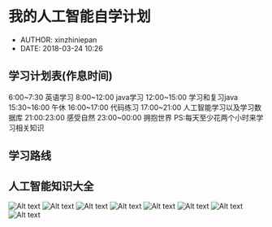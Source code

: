 #  我的人工智能自学计划
 - AUTHOR: xinzhiniepan
 - DATE: 2018-03-24 10:26

##  学习计划表(作息时间)
6:00~7:30  英语学习
8:00~12:00 java学习
12:00~15:00 学习和复习java
15:30~16:00 午休
16:00~17:00 代码练习
17:00~21:00 人工智能学习以及学习数据库
21:00:23:00     感受自然
23:00~00:00     拥抱世界
PS:每天至少花两个小时来学习相关知识

## 学习路线

## 人工智能知识大全
![Alt text](/home/zhanghua/intelligence/resouces/media/picture/intelligence01.jpg)
![Alt text](/home/zhanghua/intelligence/resouces/media/picture/intelligence02.jpg)
![Alt text](/home/zhanghua/intelligence/resouces/media/picture/intelligence03.jpg)
![Alt text](/home/zhanghua/intelligence/resouces/media/picture/intelligence04.jpg)
![Alt text](/home/zhanghua/intelligence/resouces/media/picture/intelligence05.jpg)
![Alt text](/home/zhanghua/intelligence/resouces/media/picture/intelligence06.jpg)
![Alt text](/home/zhanghua/intelligence/resouces/media/picture/intelligence07.jpg)
![Alt text](/home/zhanghua/intelligence/resouces/media/picture/intelligence08.jpg)

